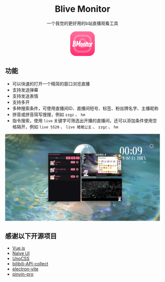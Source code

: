 <div class="title" align=center>
    <h1>Blive Monitor</h1>
    <div>一个我觉的更好用的b站直播观看工具</div>
    <br/>
    <img src="./build/icon.png" alt="icon" width="80">
</div>

## 功能

- 可以快速的打开一个精简的窗口浏览直播
- 支持发送弹幕
- 支持发送表情
- 支持多开
- 多种搜索条件，可使用直播间ID、直播间短号、标签、粉丝牌名字、主播昵称
- 拼音或拼音简写搜搜，例如 ``` zzgz ``` 、 ``` hm ```
- 指令搜索，使用 ``` live ``` 关键字可筛选出开播的直播间，还可以添加条件使用空格隔开，例如 ``` live 5520 ``` 、 ``` live 猪猪公主 ``` 、 ``` zzgz ``` 、 ``` hm ```

<img src="./readme/preview_2.png" alt="icon">

## 感谢以下开源项目

- [Vue.js](https://cn.vuejs.org)
- [Naive UI](https://www.naiveui.com/zh-CN/light)
- [UnoCSS](https://unocss.dev/)
- [bilibili-API-collect](https://github.com/SocialSisterYi/bilibili-API-collect)
- [electron-vite](https://github.com/alex8088/electron-vite)
- [pinyin-pro](https://github.com/zh-lx/pinyin-pro)
